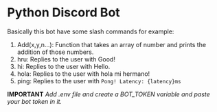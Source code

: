 # Python Discord Bot

Basically this bot have some slash commands for example:

1. Add(x,y,n...): Function that takes an array of number and prints the addition of those numbers.
2. hru: Replies to the user with Good!
3. hi: Replies to the user with Hello.
4. hola: Replies to the user with hola mi hermano!
5. ping: Replies to the user with `Pong! Latency: {latency}ms`


**IMPORTANT**
*Add .env file and create a BOT_TOKEN variable and paste your bot token in it.*

